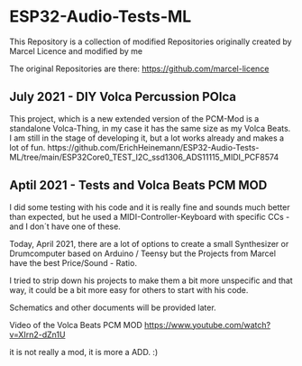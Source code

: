 # ESP32-Audio-Tests-ML
This Repository is a collection of modified Repositories originally created by Marcel Licence and modified by me

The original Repositories are there:
https://github.com/marcel-licence

<h2> July 2021 - DIY Volca Percussion <b> POlca </b></h2>
This project, which is a new extended version of the PCM-Mod is a standalone Volca-Thing, in my case it has the same size as my Volca Beats.
I am still in the stage of developing it, but a lot works already and makes a lot of fun.
https://github.com/ErichHeinemann/ESP32-Audio-Tests-ML/tree/main/ESP32Core0_TEST_I2C_ssd1306_ADS11115_MIDI_PCF8574


<h2> Aptil 2021 - Tests and Volca Beats PCM MOD</h1>
I did some testing with his code and it is really fine and sounds much better than expected, but he used a MIDI-Controller-Keyboard with specific CCs - and I don´t have one of these.

Today, April 2021, there are a lot of options to create a small Synthesizer or Drumcomputer based on Arduino / Teensy but the Projects from Marcel have the best Price/Sound - Ratio.

I tried to strip down his projects to make them a bit more unspecific and that way, it could be a bit more easy for others to start with his code.

Schematics and other documents will be provided later.

Video of the Volca Beats PCM MOD
https://www.youtube.com/watch?v=XIrn2-dZn1U

it is not really a mod, it is more a ADD. :)
